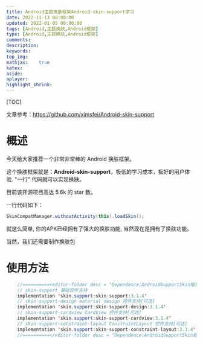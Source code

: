 ```yaml
---
title: Android主题换肤框架Android-skin-support学习
date: 2022-11-13 00:00:00
updated: 2022-01-05 00:00:00
tags: [Android,主题换肤,Android框架]
type: [Android,主题换肤,Android框架]
comments: 
description: 
keywords: 
top_img:
mathjax:	true
katex:
aside:
aplayer:
highlight_shrink:
---
```


[TOC]

文章参考：https://github.com/ximsfei/Android-skin-support

# 概述

今天给大家推荐一个非常非常棒的 Android 换肤框架。

这个换肤框架就是：**Android-skin-support**，极低的学习成本，极好的用户体验. "一行" 代码就可以实现换肤。

目前该开源项目高达 5.6k 的 star 数。

一行代码如下：

```java
SkinCompatManager.withoutActivity(this).loadSkin();
```

就这么简单, 你的APK已经拥有了强大的换肤功能, 当然现在是拥有了换肤功能。

当然，我们还需要制作换肤包



# 使用方法



```java
    //==========<editor-folder desc = "Dependence:AndroidSupportSkin框架">===========================
    // skin-support 基础控件支持
    implementation 'skin.support:skin-support:3.1.4'
    // skin-support-design material design 控件支持[可选]
    implementation 'skin.support:skin-support-design:3.1.4'
    // skin-support-cardview CardView 控件支持[可选]
    implementation 'skin.support:skin-support-cardview:3.1.4'
    // skin-support-constraint-layout ConstraintLayout 控件支持[可选]
    implementation 'skin.support:skin-support-constraint-layout:3.1.4'
    //==========</editor-folder desc = "Dependence:AndroidSupportSkin框架">==========================
```

